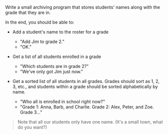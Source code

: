 Write a small archiving program that stores students' names along with the grade that they are in.

In the end, you should be able to:

* Add a student's name to the roster for a grade
  * "Add Jim to grade 2."
  * "OK."

* Get a list of all students enrolled in a grade
  * "Which students are in grade 2?"
  * "We've only got Jim just now."

* Get a sorted list of all students in all grades. Grades should sort as 1, 2, 3, etc., and students within a grade should be sorted alphabetically by name.
  * "Who all is enrolled in school right now?"
  * "Grade 1: Anna, Barb, and Charlie. Grade 2: Alex, Peter, and Zoe. Grade 3…"

> Note that all our students only have one name. (It's a small town, what do you want?)